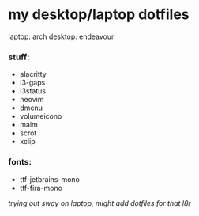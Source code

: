 # my desktop/laptop dotfiles
laptop: arch
desktop: endeavour

### stuff:
- alacritty
- i3-gaps 
- i3status 
- neovim
- dmenu 
- volumeicono
- maim
- scrot
- xclip

### fonts:
- ttf-jetbrains-mono 
- ttf-fira-mono

*trying out sway on laptop, might add dotfiles for that l8r*
